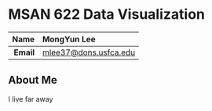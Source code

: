 MSAN 622 Data Visualization
==============================

| **Name**  | MongYun Lee |
|----------:|:------------|
| **Email** | mlee37@dons.usfca.edu|

## About Me ##

I live far away 

